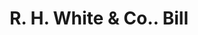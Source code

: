 ---
doi: 10.7916/D8Z04M4G
date_other: '1870'
date_other_textual: 1870-1879
form: printed ephemera
genre:
- Invoices
name:
- R. H. White & Co.
object_in_context_url: https://biggert.cul.columbia.edu/items/view/ave_biggert_00439
subject_hierarchical_geographic:
- Boston, Massachusetts, United States
subject_name:
- R. H. White & Co.
title: R. H. White & Co.. Bill
sort_title: R. H. White & Co.. Bill
call_number: ave_biggert_00439
coordinates:
- 42.35805555555556,-71.06361111111111
pid: ave_biggert_00439
identifiers: ave_biggert_00439
thumbnail: https://derivativo-2.library.columbia.edu/iiif/2/ldpd:344063/full/!256,256/0/native.jpg
permalink: /biggert/ave_biggert_00439/
layout: iiif-image-page
---